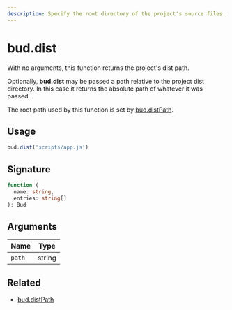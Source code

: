 ```yaml
---
description: Specify the root directory of the project's source files.
---
```


# bud.dist

With no arguments, this function returns the project's dist path.

Optionally, **bud.dist** may be passed a path relative to the project dist directory. In this case it returns the absolute path of whatever it was passed.

The root path used by this function is set by [bud.distPath](config-distPath.md).

## Usage

```js
bud.dist('scripts/app.js')
```

## Signature

```ts
function (
  name: string,
  entries: string[]
): Bud
```

## Arguments

Name | Type |
------ | ------ |
`path` | string |

## Related

- [bud.distPath](config-distPath.md)
